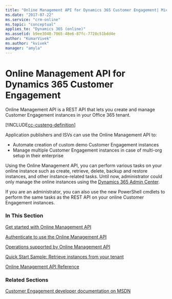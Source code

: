 ```yaml
---
title: "Online Management API for Dynamics 365 Customer Engagement| MicrosoftDocs"
ms.date: "2017-07-22"
ms.service: "crm-online"
ms.topic: "conceptual"
applies_to: "Dynamics 365 (online)"
ms.assetid: b9ee3048-7065-48e6-87fc-7728c51bdd4e
author: "KumarVivek"
ms.author: "kvivek"
manager: "amyla"
---
```

# Online Management API for Dynamics 365 Customer Engagement 
Online Management API is a REST API that lets you create and manage Customer Engagement instances in your Office 365 tenant. 

[!INCLUDE[cc-custeng-definition](../includes/cc-custeng-definition.md)]

Application publishers and ISVs can use the Online Management API to:
-  Automate creation of custom demo Customer Engagement instances
-  Manage multiple Customer Engagement instances in case of multi-org setup in their enterprise 

Using the Online Management API, you can perform various tasks on your online instance such as create, retrieve, delete, backup and restore instances, and other instance-related tasks. Until now, administrator could only manage the online instances using the [Dynamics 365 Admin Center](https://technet.microsoft.com/library/dn659834.aspx). 

If you are an administrator, you can also use the new PowerShell cmdlets to perform the same tasks as the REST API on your online Customer Engagement instances. 

### In This Section 

[Get started with Online Management API](online-management-api/get-started-online-management-api.md)

[Authenticate to use the Online Management API](online-management-api/authentication.md) 

[Operations supported by Online Management API](online-management-api/operations-supported.md)

[Quick Start Sample: Retrieve instances from your tenant](online-management-api/sample-quick-start.md)

[Online Management API Reference](/rest/api/admin.services.crm.dynamics.com) 
  
  
### Related Sections  
[Customer Engagement developer documentation on MSDN](https://msdn.microsoft.com/library/hh547453.aspx)